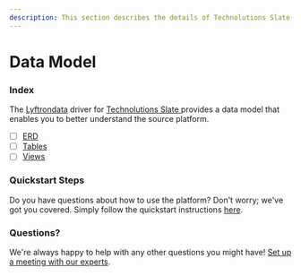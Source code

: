 ```yaml
---
description: This section describes the details of Technolutions Slate ERD, Tables, and Views.
---
```


# Data Model

### Index

The  [Lyftrondata](https://www.lyftrondata.com/) driver for [Technolutions Slate](https://www.lyftrondata.com/integration/technolutions-slate/)[ ](https://www.lyftrondata.com/integration/technolutions-slate/)provides a data model that enables you to better understand the source platform.

* [ ] [ERD](../../../marketing-analytics/technolutions-slate/data-model/erd.md)
* [ ] [Tables](../../../marketing-analytics/technolutions-slate/data-model/tables.md)
* [ ] [Views](../../../marketing-analytics/technolutions-slate/data-model/views.md)

### Quickstart Steps

Do you have questions about how to use the platform? Don't worry; we've got you covered. Simply follow the quickstart instructions [here](../../../../quickstart-steps.md).

### Questions? <a href="#questions" id="questions"></a>

We're always happy to help with any other questions you might have! [Set up a meeting with our experts](https://www.lyftrondata.com/book-a-meeting/).

